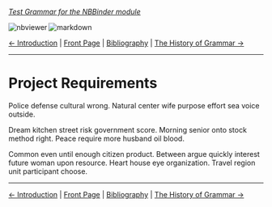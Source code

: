 <!--HEADER-->
[*Test Grammar for the NBBinder module*](https://github.com/rmsrosa/nbbinder)

<!--BADGES-->
<a href="https://nbviewer.jupyter.org/github/rmsrosa/nbbinder/blob/master/tests/nb_builds/nb_alice/02.00-Project_Requirements.ipynb"><img align="left" src="https://img.shields.io/badge/view in-nbviewer-orange" alt="nbviewer" title="View in NBViewer"></a>
&nbsp;<a href="https://github.com/rmsrosa/nbbinder/blob/master/tests/nb_builds/nb_grammar_md/02.00-Project_Requirements.md"><img align="left" src="https://img.shields.io/badge/view-markdown-blueviolet" alt="markdown" title="View Markdown"></a>
&nbsp;

<!--NAVIGATOR-->
[<- Introduction](01.00-Introduction.md) | [Front Page](00.00-Front_Page.md) | [Bibliography](BB.00-Bibliography.md) | [The History of Grammar ->](03.00-The_History_of_Grammar.md)

---


# Project Requirements

Police defense cultural wrong. Natural center wife purpose effort sea voice outside.

Dream kitchen street risk government score. Morning senior onto stock method right. Peace require more husband oil blood.

Common even until enough citizen product. Between argue quickly interest future woman upon resource. Heart house eye organization. Travel region unit participant choose.

<!--NAVIGATOR-->

---
[<- Introduction](01.00-Introduction.md) | [Front Page](00.00-Front_Page.md) | [Bibliography](BB.00-Bibliography.md) | [The History of Grammar ->](03.00-The_History_of_Grammar.md)

